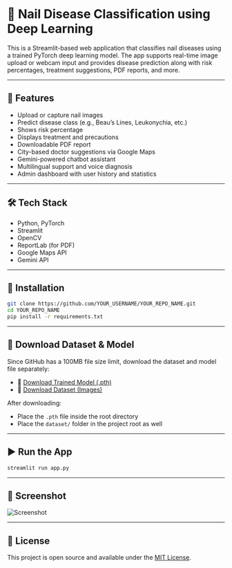 # 🧠 Nail Disease Classification using Deep Learning

This is a Streamlit-based web application that classifies nail diseases using a trained PyTorch deep learning model. The app supports real-time image upload or webcam input and provides disease prediction along with risk percentages, treatment suggestions, PDF reports, and more.

---

## 🚀 Features

- Upload or capture nail images
- Predict disease class (e.g., Beau’s Lines, Leukonychia, etc.)
- Shows risk percentage
- Displays treatment and precautions
- Downloadable PDF report
- City-based doctor suggestions via Google Maps
- Gemini-powered chatbot assistant
- Multilingual support and voice diagnosis
- Admin dashboard with user history and statistics

---

## 🛠️ Tech Stack

- Python, PyTorch
- Streamlit
- OpenCV
- ReportLab (for PDF)
- Google Maps API
- Gemini API

---

## 🔧 Installation

```bash
git clone https://github.com/YOUR_USERNAME/YOUR_REPO_NAME.git
cd YOUR_REPO_NAME
pip install -r requirements.txt
```

---

## 📂 Download Dataset & Model

Since GitHub has a 100MB file size limit, download the dataset and model file separately:

- 🔗 [Download Trained Model (.pth)](https://drive.google.com/file/d/YOUR_MODEL_LINK/view?usp=sharing)
- 🔗 [Download Dataset (Images)](https://drive.google.com/file/d/YOUR_DATASET_LINK/view?usp=sharing)

After downloading:
- Place the `.pth` file inside the root directory
- Place the `dataset/` folder in the project root as well

---

## ▶️ Run the App

```bash
streamlit run app.py
```

---

## 📸 Screenshot

![Screenshot](<img width="1354" height="614" alt="Screenshot 2025-07-23 152426" src="https://github.com/user-attachments/assets/e629c76a-47cb-40a1-af87-fd196f93b87e" />
)

---

## 📃 License

This project is open source and available under the [MIT License](LICENSE).
